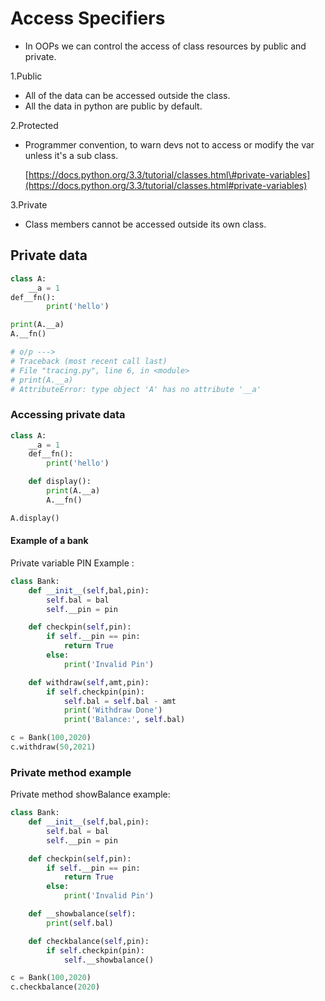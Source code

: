 # Access Specifiers

* In OOPs we can control the access of class resources by public and private.

1.Public

* All of the data can be accessed outside the class.
* All the data in python are public by default.

2.Protected

* Programmer convention, to warn devs not to access or modify the var unless it's a sub class.

  [https://docs.python.org/3.3/tutorial/classes.html\#private-variables](https://docs.python.org/3.3/tutorial/classes.html#private-variables)

3.Private

* Class members cannot be accessed outside its own class.

## Private data

```python
class A:
    __a = 1
def__fn():
        print('hello')

print(A.__a)
A.__fn()

# o/p --->
# Traceback (most recent call last)
# File "tracing.py", line 6, in <module>
# print(A.__a)
# AttributeError: type object 'A' has no attribute '__a'
```

### Accessing private data

```python
class A:
    __a = 1
    def__fn():
        print('hello')

    def display():
        print(A.__a)
        A.__fn()

A.display()
```

#### Example of a bank

Private variable PIN Example :

```python
class Bank:
    def __init__(self,bal,pin):
        self.bal = bal
        self.__pin = pin

    def checkpin(self,pin):
        if self.__pin == pin:
            return True
        else:
            print('Invalid Pin')

    def withdraw(self,amt,pin):
        if self.checkpin(pin):
            self.bal = self.bal - amt
            print('Withdraw Done')
            print('Balance:', self.bal)

c = Bank(100,2020)
c.withdraw(50,2021)
```

### Private method example

Private method showBalance example:

```python
class Bank:
    def __init__(self,bal,pin):
        self.bal = bal
        self.__pin = pin

    def checkpin(self,pin):
        if self.__pin == pin:
            return True
        else:
            print('Invalid Pin')

    def __showbalance(self):
        print(self.bal)

    def checkbalance(self,pin):
        if self.checkpin(pin):
            self.__showbalance()

c = Bank(100,2020)
c.checkbalance(2020)
```

